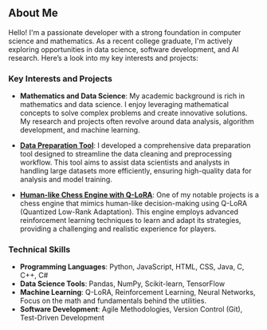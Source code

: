 ## About Me

Hello! I'm a passionate developer with a strong foundation in computer science and mathematics. As a recent college graduate, I'm actively exploring opportunities in data science, software development, and AI research. Here’s a look into my key interests and projects:

### Key Interests and Projects

- **Mathematics and Data Science**: My academic background is rich in mathematics and data science. I enjoy leveraging mathematical concepts to solve complex problems and create innovative solutions. My research and projects often revolve around data analysis, algorithm development, and machine learning.

- **[Data Preparation Tool]([https://github.com/williamdwinnell/task_zero])**: I developed a comprehensive data preparation tool designed to streamline the data cleaning and preprocessing workflow. This tool aims to assist data scientists and analysts in handling large datasets more efficiently, ensuring high-quality data for analysis and model training.

- **[Human-like Chess Engine with Q-LoRA]([https://github.com/yourusername/chess-engine-q-lora])**: One of my notable projects is a chess engine that mimics human-like decision-making using Q-LoRA (Quantized Low-Rank Adaptation). This engine employs advanced reinforcement learning techniques to learn and adapt its strategies, providing a challenging and realistic experience for players.

### Technical Skills

- **Programming Languages**: Python, JavaScript, HTML, CSS, Java, C, C++, C#
- **Data Science Tools**: Pandas, NumPy, Scikit-learn, TensorFlow
- **Machine Learning**: Q-LoRA, Reinforcement Learning, Neural Networks, Focus on the math and fundamentals behind the utilities.
- **Software Development**: Agile Methodologies, Version Control (Git), Test-Driven Development
